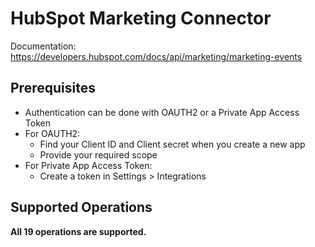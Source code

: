 # HubSpot Marketing Connector

Documentation: https://developers.hubspot.com/docs/api/marketing/marketing-events

## Prerequisites

+ Authentication can be done with OAUTH2 or a Private App Access Token
+ For OAUTH2:
    + Find your Client ID and Client secret when you create a new app
    + Provide your required scope
+ For Private App Access Token:
    + Create a token in Settings > Integrations

## Supported Operations
**All 19 operations are supported.**